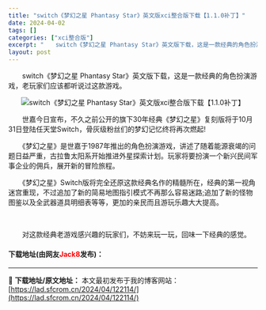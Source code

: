 ```yaml
---
title: "switch《梦幻之星 Phantasy Star》英文版xci整合版下载【1.1.0补丁】"
date: 2024-04-02
tags: []
categories: ["xci整合版"]
excerpt: "　　switch《梦幻之星 Phantasy Star》英文版下载，这是一款经典的角色扮演游戏，老玩家们应该都听说过这款游戏。 　　世嘉今日宣布，不久之前公开的旗下30年经典《梦幻之星》复刻版将于10月31日登陆任天堂Switch，骨灰级粉丝们的梦幻记忆终将再次燃起! 　　《梦幻之星》是世嘉于198&hellip;"
layout: post
---
```


 <p>　　switch《梦幻之星 Phantasy Star》英文版下载，这是一款经典的角色扮演游戏，老玩家们应该都听说过这款游戏。</p> <p align="center"><img align="" border="0" src="https://lad.sfcrom.cn/wp-content/uploads/2024/04/20240402_660be841289e2.webp" alt="switch《梦幻之星 Phantasy Star》英文版xci整合版下载【1.1.0补丁】" /></p> <p>　　世嘉今日宣布，不久之前公开的旗下30年经典《梦幻之星》复刻版将于10月31日登陆任天堂Switch，骨灰级粉丝们的梦幻记忆终将再次燃起!</p> <p>　　《梦幻之星》是世嘉于1987年推出的角色扮演游戏，讲述了随着能源衰竭的问题日益严重，古拉鲁太阳系开始推进外星探索计划。玩家将要扮演一个新兴民间军事企业的佣兵，展开新的冒险旅程。</p> <p>　　《梦幻之星》Switch版将完全还原这款经典名作的精髓所在，经典的第一视角迷宫重现，不过追加了新的简易地图指引模式不再那么容易迷路;追加了新的怪物图鉴以及全武器道具明细表等等，更加的亲民而且游玩乐趣大大提高。</p> <p>&nbsp;</p> <p>　　对这款经典老游戏感兴趣的玩家们，不妨来玩一玩，回味一下经典的感觉。</p> <p><h4>下载地址(由网友<font color="red">Jack8</font>发布)：</h4></p> 

---
📖 **下载地址/原文地址：** 本文最初发布于我的博客网站：[https://lad.sfcrom.cn/2024/04/122114/](https://lad.sfcrom.cn/2024/04/122114/)
